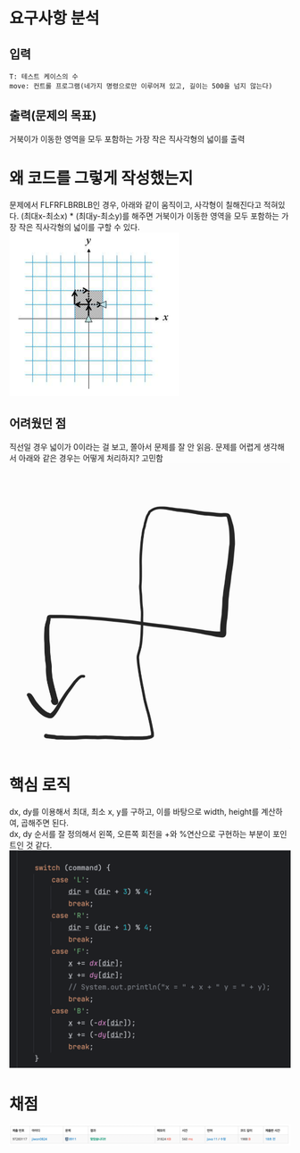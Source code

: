 # 요구사항 분석
## 입력
```
T: 테스트 케이스의 수
move: 컨트롤 프로그램(네가지 명령으로만 이루어져 있고, 길이는 500을 넘지 않는다)
```
## 출력(문제의 목표)
거북이가 이동한 영역을 모두 포함하는 가장 작은 직사각형의 넓이를 출력
# 왜 코드를 그렇게 작성했는지
문제에서 FLFRFLBRBLB인 경우, 아래와 같이 움직이고, 사각형이 칠해진다고 적혀있다.
(최대x-최소x) * (최대y-최소y)를 해주면 거북이가 이동한 영역을 모두 포함하는 가장 작은 직사각형의 넓이를 구할 수 있다. 
![img.png](AttachedFile/boj_8911_1.png)

## 어려웠던 점
직선일 경우 넓이가 0이라는 걸 보고, 쫄아서 문제를 잘 안 읽음. 문제를 어렵게 생각해서 아래와 같은 경우는 어떻게 처리하지? 고민함
![img.png](AttachedFile/boj_8911_2.png)

# 핵심 로직
dx, dy를 이용해서 최대, 최소 x, y를 구하고, 이를 바탕으로 width, height를 계산하여, 곱해주면 된다.\
dx, dy 순서를 잘 정의해서 왼쪽, 오른쪽 회전을 +와 %연산으로 구현하는 부분이 포인트인 것 같다.
![img.png](AttachedFile/boj_8911_3.png)
# 채점
![img.png](AttachedFile/boj_8911_4.png)